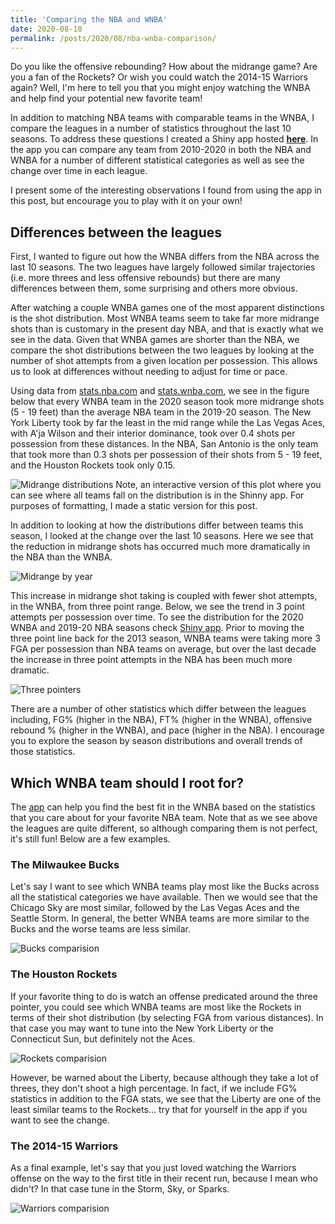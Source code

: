 ```yaml
---
title: 'Comparing the NBA and WNBA'
date: 2020-08-10
permalink: /posts/2020/08/nba-wnba-comparison/
---
```


Do you like the offensive rebounding? How about the midrange game? Are you a fan of the Rockets? Or wish you could watch the 2014-15 Warriors again? Well, I'm here to tell you that you might enjoy watching the WNBA and help find your potential new favorite team! 
 
In addition to matching NBA teams with comparable teams in the WNBA, I compare the leagues in a number of statistics throughout the last 10 seasons.   To address these questions I created a Shiny app hosted [**here**](https://zoevernon.shinyapps.io/nba_wnba_comparison/).  In the app you can compare any team from 2010-2020 in both the NBA and WNBA for a number of different statistical categories as well as see the change over time in each league.  
 
I present some of the interesting observations I found from using the app in this post, but encourage you to play with it on your own!  


## Differences between the leagues 
First, I wanted to figure out how the WNBA differs from the NBA across the last 10 seasons.  The two leagues have largely followed similar trajectories (i.e. more threes and less offensive rebounds) but there are many differences between them, some surprising and others more obvious. 
 
After watching a couple WNBA games one of the most apparent distinctions is the shot distribution.  Most WNBA teams seem to take far more midrange shots than is customary in the present day NBA, and that is exactly what we see in the data.  Given that WNBA games are shorter than the NBA, we compare the shot distributions between the two leagues by looking at the number of shot attempts from a given location per possession.  This allows us to look at differences without needing to adjust for time or pace.  
 
Using data from [stats.nba.com](stats.nba.com) and [stats.wnba.com](stats.wnba.com), we see in the figure below that every WNBA team in the 2020 season took more midrange shots (5 - 19 feet) than the average NBA team in the 2019-20 season.  The New York Liberty took by far the least in the mid range while the Las Vegas Aces, with A'ja Wilson and their interior dominance, took over 0.4 shots per possession from these distances.  In the NBA, San Antonio is the only team that took more than 0.3 shots per possession of their shots from 5 - 19 feet, and the Houston Rockets took only 0.15.  

![Midrange distributions](/figures/midrange_dist.png)
Note, an interactive version of this plot where you can see where all teams fall on the distribution is in the Shinny app.  For purposes of formatting, I made a static version for this post.  

 <!---<iframe width="800" height="500" frameborder="0" scrolling="no" src="//plotly.com/~zo3v3rnon/1.embed"></iframe>--->

In addition to looking at how the distributions differ between teams this season, I looked at the change over the last 10 seasons.  Here we see that the reduction in midrange shots has occurred much more dramatically in the NBA than the WNBA.  

 <!---<iframe width="800" height="500" frameborder="0" scrolling="no" src="//plotly.com/~zo3v3rnon/3.embed"></iframe>--->
![Midrange by year](/figures/midrange_by_year.png)

This increase in midrange shot taking is coupled with fewer shot attempts, in the WNBA, from three point range.  Below, we see the trend in 3 point attempts per possession over time.   To see the distribution for the 2020 WNBA and 2019-20 NBA seasons check [Shiny app](https://zoevernon.shinyapps.io/nba_wnba_comparison/).  Prior to moving the three point line back for the 2013 season, WNBA teams were taking more 3 FGA per possession than NBA teams on average, but over the last decade the increase in three point attempts in the NBA has been much more dramatic.    
 
 ![Three pointers](/figures/three_attempted_by_year.png)
 <!--- <iframe width="800" height="500" frameborder="0" scrolling="no" src="//plotly.com/~zo3v3rnon/5.embed"></iframe> --->
 <!---<iframe width="800" height="500" frameborder="0" scrolling="no" src="//plotly.com/~zo3v3rnon/7.embed"></iframe>--->
  
 There are a number of other statistics which differ between the leagues including, FG% (higher in the NBA), FT% (higher in the WNBA), offensive rebound % (higher in the WNBA), and pace (higher in the NBA).  I encourage you to explore the season by season distributions and overall trends of those statistics.  

 <!--- At this point the obvious question to ask is why is this the case?  Is the WNBA less sold on analytics, which has shown the superiority of the three pointer?  Or is there a fundamental difference between the leagues that makes threes less valuable in the WNBA?  --->

 <!--- Without knowing the extent to which WNBA teams have analytics departments, I think the answer is falls somewhere in between.  Looking at the difference in 3FG % between the two leagues we can see that WNBA players shoot much worse than NBA players from 3, however, they also shoot worse from 2.  It seems that only --->

 <!--- Across the board NBA players, shoot a higher percentage from the field.   However, WNBA players are much better FT shooters.   When it comes to 3 pointers we can see the impact of the extension of the 3 point line in the WNBA before the 2013 season.    Prior to the change, the WNBA was not only shooting more threes than NBA teams at the time, but they were shooting better from three.  Over time WNBA players have adjusted and despite, a slower increase in 3 pointers per possession, they have dramatically increased 3 point percentage over the last couple years.  --->

<!---  <iframe width="800" height="500" frameborder="0" scrolling="no" src="//plotly.com/~zo3v3rnon/13.embed"></iframe>  --->

<!--- <iframe width="800" height="500" frameborder="0" scrolling="no" src="//plotly.com/~zo3v3rnon/11.embed"></iframe>  --->

<!--- <iframe width="800" height="500" frameborder="0" scrolling="no" src="//plotly.com/~zo3v3rnon/9.embed"></iframe>  --->

<!--- <iframe width="800" height="500" frameborder="0" scrolling="no" src="//plotly.com/~zo3v3rnon/15.embed"></iframe>  --->

## Which WNBA team should I root for?
The [app](https://zoevernon.shinyapps.io/nba_wnba_comparison/) can help you find the best fit in the WNBA based on the statistics that you care about for your favorite NBA team.  Note that as we see above the leagues are quite different, so although comparing them is not perfect, it's still fun!   Below are a few examples.  

### The Milwaukee Bucks
Let's say I want to see which WNBA teams play most like the Bucks across all the statistical categories we have available.   Then we would see that the Chicago Sky are most similar, followed by the Las Vegas Aces and the Seattle Storm.   In general, the better WNBA teams are more similar to the Bucks and the worse teams are less similar.     

![Bucks comparision](/figures/bucks_all.png)

### The Houston Rockets
If your favorite thing to do is watch an offense predicated around the three pointer, you could see which WNBA teams are most like the Rockets in terms of their shot distribution (by selecting FGA from various distances).  In that case you may want to tune into the New York Liberty or the Connecticut Sun, but definitely not the Aces.  

![Rockets comparision](/figures/rockets_fga.png)

However, be warned about the Liberty, because although they take a lot of threes, they don't shoot a high percentage.  In fact, if we include FG% statistics in addition to the FGA stats, we see that the Liberty are one of the least similar teams to the Rockets... try that for yourself in the app if you want to see the change.  

### The 2014-15 Warriors
As a final example, let's say that you just loved watching the Warriors offense on the way to the first title in their recent run, because I mean who didn't? In that case tune in the Storm, Sky, or Sparks.  

![Warriors comparision](/figures/warriors_off.png)

